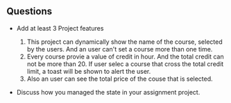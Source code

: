 ## Questions

-   Add at least 3 Project features

    1. This project can dynamically show the name of the course, selected by the users. And an user can't set a course more than one time.
    2. Every course provie a value of credit in hour. And the total credit can not be more than 20. If user selec a course that cross the total credit limit, a toast will be shown to alert the user.
    3. Also an user can see the total price of the couse that is selected.

-   Discuss how you managed the state in your assignment project.
